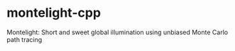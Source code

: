 montelight-cpp
==============

Montelight: Short and sweet global illumination using unbiased Monte Carlo path tracing
